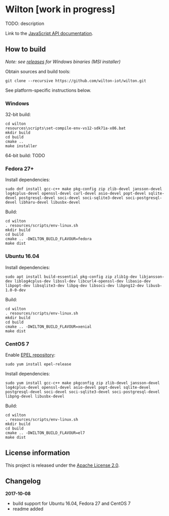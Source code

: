 Wilton [work in progress]
=========================

TODO: description

Link to the [JavaScript API documentation](https://wilton-iot.github.io/wilton/docs/html/namespaces.html).

How to build
------------

_Note: see [releases](https://github.com/wilton-iot/wilton/releases) for Windows binaries (MSI installer)_

Obtain sources and build tools:

    git clone --recursive https://github.com/wilton-iot/wilton.git

See platform-specific instructions below.

### Windows

32-bit build:

    cd wilton
    resources\scripts\set-compile-env-vs12-sdk71a-x86.bat
    mkdir build
    cd build
    cmake ..
    make installer

64-bit build: TODO

### Fedora 27+

Install dependencies:

    sudo dnf install gcc-c++ make pkg-config zip zlib-devel jansson-devel log4cplus-devel openssl-devel curl-devel asio-devel popt-devel sqlite-devel postgresql-devel soci-devel soci-sqlite3-devel soci-postgresql-devel libharu-devel libusbx-devel

Build:

    cd wilton
    . resources/scripts/env-linux.sh
    mkdir build
    cd build
    cmake .. -DWILTON_BUILD_FLAVOUR=fedora
    make dist

### Ubuntu 16.04

Install dependencies:

    sudo apt install build-essential pkg-config zip zlib1g-dev libjansson-dev liblog4cplus-dev libssl-dev libcurl4-openssl-dev libasio-dev libpopt-dev libsqlite3-dev libpq-dev libsoci-dev libpng12-dev libusb-1.0-0-dev

Build:

    cd wilton
    . resources/scripts/env-linux.sh
    mkdir build
    cd build
    cmake .. -DWILTON_BUILD_FLAVOUR=xenial
    make dist

### CentOS 7

Enable [EPEL repository](https://fedoraproject.org/wiki/EPEL):

    sudo yum install epel-release

Install dependencies:

    sudo yum install gcc-c++ make pkgconfig zip zlib-devel jansson-devel log4cplus-devel openssl-devel asio-devel popt-devel sqlite-devel postgresql-devel soci-devel soci-sqlite3-devel soci-postgresql-devel libpng-devel libusbx-devel

Build:

    cd wilton
    . resources/scripts/env-linux.sh
    mkdir build
    cd build
    cmake .. -DWILTON_BUILD_FLAVOUR=el7
    make dist

License information
-------------------

This project is released under the [Apache License 2.0](http://www.apache.org/licenses/LICENSE-2.0).

Changelog
---------

**2017-10-08**

 * build support for Ubuntu 16.04, Fedora 27 and CentOS 7
 * readme added
